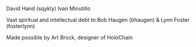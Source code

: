 David Hand (sqykly)
Ivan Minutillo

Vast spiritual and intellectual debt to Bob Haugen (bhaugen) & Lynn Foster (fosterlynn)

Made possible by Art Brock, designer of HoloChain
